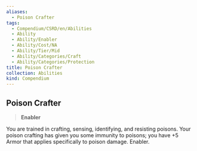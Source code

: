 ```yaml
---
aliases:
  - Poison Crafter
tags:
  - Compendium/CSRD/en/Abilities
  - Ability
  - Ability/Enabler
  - Ability/Cost/NA
  - Ability/Tier/Mid
  - Ability/Categories/Craft
  - Ability/Categories/Protection
title: Poison Crafter
collection: Abilities
kind: Compendium
---
```

## Poison Crafter  
>**Enabler**
  
You are trained in crafting, sensing, identifying, and resisting poisons. Your poison crafting has given you some immunity to poisons; you have +5 Armor that applies specifically to poison damage. Enabler.